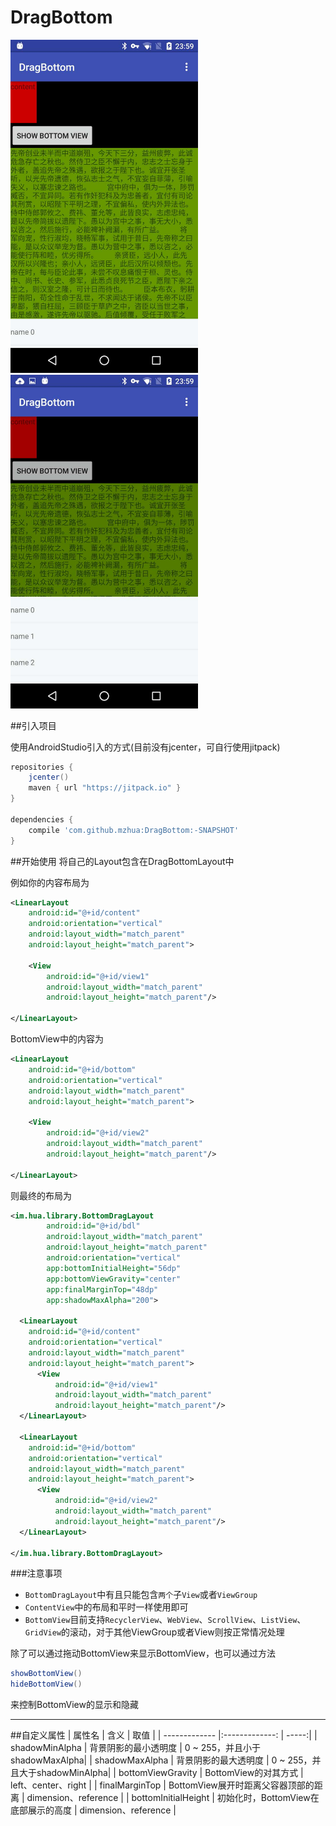 # DragBottom

<img src="screenshots/2.pic.jpg" alt="1" width="300px"/>
<img src="screenshots/1.pic.jpg" alt="2" width="300px"/>


##引入项目

使用AndroidStudio引入的方式(目前没有jcenter，可自行使用jitpack)
```groovy
repositories {
    jcenter()
    maven { url "https://jitpack.io" }
}

dependencies {
    compile 'com.github.mzhua:DragBottom:-SNAPSHOT'
}
```

##开始使用
将自己的Layout包含在DragBottomLayout中

例如你的内容布局为
```xml
<LinearLayout
	android:id="@+id/content"
	android:orientation="vertical"
	android:layout_width="match_parent"
	android:layout_height="match_parent">

	<View
		android:id="@+id/view1"
		android:layout_width="match_parent"
		android:layout_height="match_parent"/>

</LinearLayout>
```
BottomView中的内容为
```xml
<LinearLayout
	android:id="@+id/bottom"
	android:orientation="vertical"
	android:layout_width="match_parent"
	android:layout_height="match_parent">

	<View
		android:id="@+id/view2"
		android:layout_width="match_parent"
		android:layout_height="match_parent"/>

</LinearLayout>
```

则最终的布局为
```xml
<im.hua.library.BottomDragLayout
        android:id="@+id/bdl"
        android:layout_width="match_parent"
        android:layout_height="match_parent"
        android:orientation="vertical"
        app:bottomInitialHeight="56dp"
        app:bottomViewGravity="center"
        app:finalMarginTop="48dp"
        app:shadowMaxAlpha="200">
        
  <LinearLayout
	android:id="@+id/content"
	android:orientation="vertical"
	android:layout_width="match_parent"
	android:layout_height="match_parent">
	  <View
		  android:id="@+id/view1"
		  android:layout_width="match_parent"
		  android:layout_height="match_parent"/>
  </LinearLayout>
  
  <LinearLayout
	android:id="@+id/bottom"
	android:orientation="vertical"
	android:layout_width="match_parent"
	android:layout_height="match_parent">
	  <View
		  android:id="@+id/view2"
		  android:layout_width="match_parent"
		  android:layout_height="match_parent"/>
  </LinearLayout>
  
</im.hua.library.BottomDragLayout>
```
###注意事项
- `BottomDragLayout`中有且只能包含`两个`子`View`或者`ViewGroup`
- `ContentView`中的布局和平时一样使用即可
- `BottomView`目前支持`RecyclerView`、`WebView`、`ScrollView`、`ListView`、`GridView`的滚动，对于其他ViewGroup或者View则按正常情况处理

除了可以通过拖动BottomView来显示BottomView，也可以通过方法
```java
showBottomView()
hideBottomView()
```
来控制BottomView的显示和隐藏

---

##自定义属性
| 属性名              | 含义                  | 取值  |
| -------------       |:-------------:        | -----:|
| shadowMinAlpha      | 背景阴影的最小透明度  | 0 ~ 255，并且小于shadowMaxAlpha|
| shadowMaxAlpha      | 背景阴影的最大透明度  | 0 ~ 255，并且大于shadowMinAlpha|
| bottomViewGravity   | BottomView的对其方式  | left、center、right |
| finalMarginTop      | BottomView展开时距离父容器顶部的距离              |    dimension、reference |
| bottomInitialHeight | 初始化时，BottomView在底部展示的高度              |    dimension、reference |

